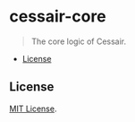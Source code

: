 # cessair-core

> The core logic of Cessair.

- [License](#license)

## License

[MIT License](https://github.com/cessair/cessair/blob/develop/LICENSE).
